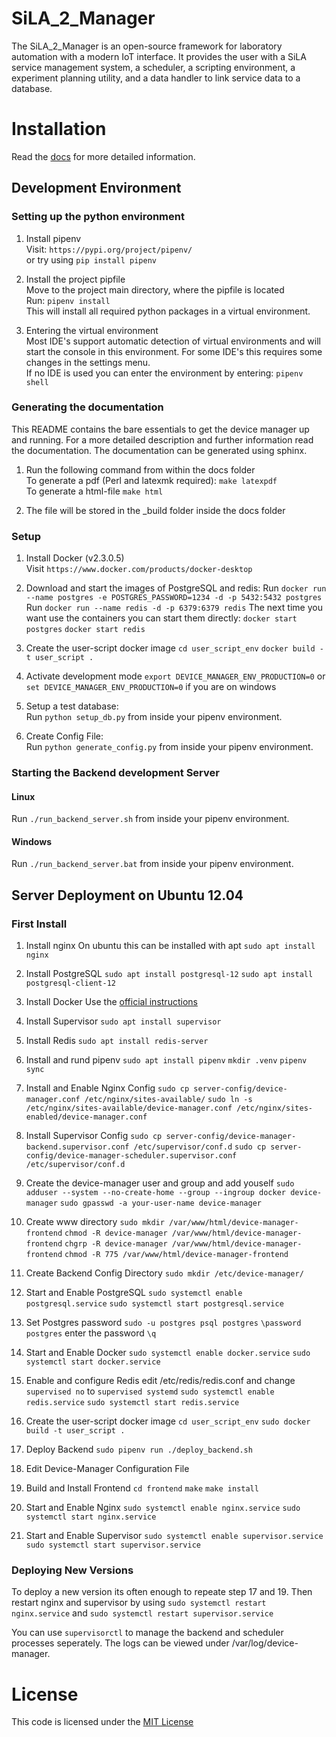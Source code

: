 # SiLA_2_Manager

The SiLA_2_Manager is an open-source framework for laboratory automation with a modern IoT interface. 
It provides the user with a SiLA service management system, a scheduler, a scripting environment, a experiment 
planning utility, and a data handler to link service data to a database.

# Installation
Read the [docs](https://sila2-manager.readthedocs.io/en/latest/) for more detailed information.

## Development Environment

### Setting up the python environment
1. Install pipenv  
Visit: `https://pypi.org/project/pipenv/`  
or try using `pip install pipenv`

2. Install the project pipfile  
Move to the project main directory, where the pipfile is located  
Run: `pipenv install`   
This will install all required python packages in a virtual environment.  

3. Entering the virtual environment  
Most IDE's support automatic detection of virtual environments and will start the console in this environment. 
For some IDE's this requires some changes in the settings menu.  
If no IDE is used you can enter the environment by entering: `pipenv shell`

### Generating the documentation
This README contains the bare essentials to get the device manager up and running. For a more detailed description and 
further information read the documentation. The documentation can be generated using sphinx.
1. Run the following command from within the docs folder  
To generate a pdf (Perl and latexmk required):
`make latexpdf`  
To generate a html-file
`make html`

2. The file will be stored in the _build folder inside the docs folder

### Setup
1. Install Docker (v2.3.0.5)  
Visit `https://www.docker.com/products/docker-desktop`   

2. Download and start the images of PostgreSQL and redis: 
Run `docker run --name postgres -e POSTGRES_PASSWORD=1234 -d -p 5432:5432 postgres`  
Run `docker run --name redis -d -p 6379:6379 redis`
The next time you want use the containers you can start them directly: 
`docker start postgres`
`docker start redis`
	
3. Create the user-script docker image
`cd user_script_env`
`docker build -t user_script .`

4. Activate development mode
`export DEVICE_MANAGER_ENV_PRODUCTION=0` or 
`set DEVICE_MANAGER_ENV_PRODUCTION=0` 
if you are on windows 

5. Setup a test database:  
Run `python setup_db.py` from inside your pipenv environment.

6. Create Config File:  
Run `python generate_config.py` from inside your pipenv environment.


### Starting the Backend development Server

#### Linux
Run `./run_backend_server.sh` from inside your pipenv environment.

#### Windows
Run `./run_backend_server.bat` from inside your pipenv environment.

## Server Deployment on Ubuntu 12.04

### First Install

1. Install nginx
On ubuntu this can be installed with apt 
`sudo apt install nginx`

2. Install PostgreSQL
`sudo apt install postgresql-12`
`sudo apt install postgresql-client-12`

3. Install Docker
Use the [official instructions](https://docs.docker.com/engine/install/ubuntu/) 

4. Install Supervisor
`sudo apt install supervisor`

5. Install Redis
`sudo apt install redis-server`

6. Install and rund pipenv
`sudo apt install pipenv`
`mkdir .venv`
`pipenv sync`

7. Install and Enable Nginx Config
`sudo cp server-config/device-manager.conf /etc/nginx/sites-available/`
`sudo ln -s /etc/nginx/sites-available/device-manager.conf /etc/nginx/sites-enabled/device-manager.conf`

8. Install Supervisor Config
`sudo cp server-config/device-manager-backend.supervisor.conf /etc/supervisor/conf.d`
`sudo cp server-config/device-manager-scheduler.supervisor.conf /etc/supervisor/conf.d`

9. Create the device-manager user and group and add youself
`sudo adduser --system --no-create-home --group --ingroup docker device-manager`
`sudo gpasswd -a your-user-name device-manager`

10. Create www directory
`sudo mkdir /var/www/html/device-manager-frontend`
`chmod -R device-manager /var/www/html/device-manager-frontend`
`chgrp -R device-manager /var/www/html/device-manager-frontend`
`chmod -R 775 /var/www/html/device-manager-frontend`

11. Create Backend Config Directory
`sudo mkdir /etc/device-manager/`

12. Start and Enable PostgreSQL
`sudo systemctl enable postgresql.service`
`sudo systemctl start postgresql.service`

13. Set Postgres password
`sudo -u postgres psql postgres`
`\password postgres`
enter the password
`\q`

14. Start and Enable Docker
`sudo systemctl enable docker.service`
`sudo systemctl start docker.service`

15. Enable and configure Redis
edit /etc/redis/redis.conf and change 
`supervised no` to `supervised systemd`
`sudo systemctl enable redis.service`
`sudo systemctl start redis.service`

16. Create the user-script docker image
`cd user_script_env`
`sudo docker build -t user_script .`

17. Deploy Backend
`sudo pipenv run ./deploy_backend.sh`

18. Edit Device-Manager Configuration File

19. Build and Install Frontend
`cd frontend`
`make`
`make install`

20. Start and Enable Nginx
`sudo systemctl enable nginx.service`
`sudo systemctl start nginx.service`

21. Start and Enable Supervisor
`sudo systemctl enable supervisor.service`
`sudo systemctl start supervisor.service`


### Deploying New Versions
To deploy a new version its often enough to repeate step 17 and 19.
Then restart nginx and supervisor by using `sudo systemctl restart nginx.service` and
`sudo systemctl restart supervisor.service`

You can use `supervisorctl` to manage the backend and scheduler processes seperately.
The logs can be viewed under /var/log/device-manager.

# License
This code is licensed under the [MIT License](https://en.wikipedia.org/wiki/MIT_License)
